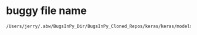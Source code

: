 # buggy file name

```text
/Users/jerry/.abw/BugsInPy_Dir/BugsInPy_Cloned_Repos/keras/keras/models.py
```